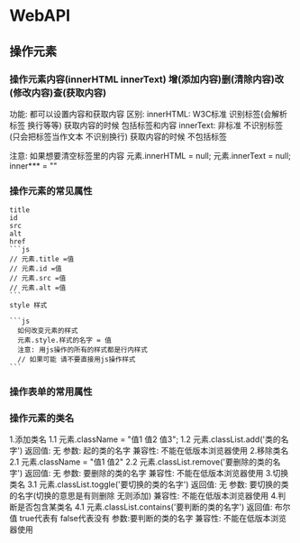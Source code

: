 # WebAPI

## 操作元素

### 操作元素内容(innerHTML innerText) 增(添加内容)删(清除内容)改(修改内容)查(获取内容)

  功能: 都可以设置内容和获取内容
  区别:
    innerHTML: W3C标准  识别标签(会解析标签 换行等等)       获取内容的时候 包括标签和内容
    innerText: 非标准    不识别标签(只会把标签当作文本 不识别换行)  获取内容的时候 不包括标签

  注意: 如果想要清空标签里的内容
    元素.innerHTML = null; 元素.innerText = null; inner*** = ""

### 操作元素的常见属性

    title
    id
    src
    alt
    href
    ```js
    // 元素.title =值
    // 元素.id =值
    // 元素.src =值
    // 元素.alt =值
    ```
    style 样式

    ```js
      如何改变元素的样式
      元素.style.样式的名字 = 值
      注意: 用js操作的所有的样式都是行内样式
      // 如果可能 请不要直接用js操作样式 
    ```


### 操作表单的常用属性

### 操作元素的类名

  1.添加类名
    1.1 元素.className = "值1 值2 值3";
    1.2 元素.classList.add('类的名字')
        返回值: 无
        参数: 起的类的名字
        兼容性: 不能在低版本浏览器使用
  2.移除类名
    2.1 元素.className = "值1 值2"
    2.2 元素.classList.remove('要删除的类的名字')
        返回值: 无
        参数: 要删除的类的名字
        兼容性: 不能在低版本浏览器使用
  3.切换类名
    3.1 元素.classList.toggle('要切换的类的名字')
        返回值: 无
        参数: 要切换的类的名字(切换的意思是有则删除 无则添加)
        兼容性: 不能在低版本浏览器使用
  4.判断是否包含某类名
    4.1 元素.classList.contains('要判断的类的名字')
        返回值: 布尔值 true代表有  false代表没有
        参数:要判断的类的名字
        兼容性: 不能在低版本浏览器使用
